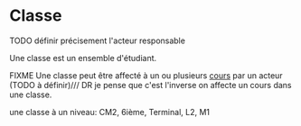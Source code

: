 #  Classe

TODO définir précisement l'acteur responsable

Une classe est un ensemble d'étudiant.

FIXME Une classe peut être affecté à un ou plusieurs [cours](cours.md) par un acteur (TODO à définir)/// DR je pense que c'est l'inverse on affecte un cours dans une classe. 

une classe à un niveau: CM2, 6ième, Terminal, L2, M1
